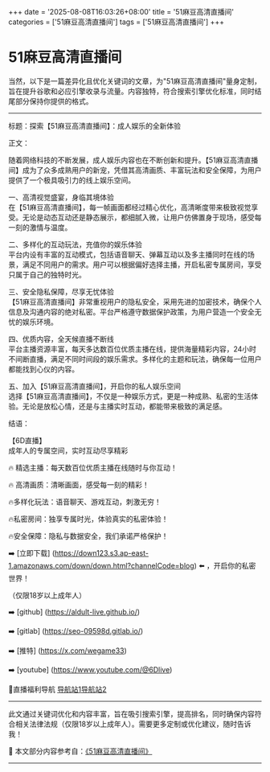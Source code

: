 +++
date = '2025-08-08T16:03:26+08:00'
title = '51麻豆高清直播间'
categories = ['51麻豆高清直播间']
tags = ['51麻豆高清直播间']
+++

# 51麻豆高清直播间

当然，以下是一篇差异化且优化关键词的文章，为"51麻豆高清直播间"量身定制，旨在提升谷歌和必应引擎收录与流量。内容独特，符合搜索引擎优化标准，同时结尾部分保持你提供的格式。

-------------------------------------------------------

标题：探索【51麻豆高清直播间】：成人娱乐的全新体验

正文：

随着网络科技的不断发展，成人娱乐内容也在不断创新和提升。【51麻豆高清直播间】成为了众多成熟用户的新宠，凭借其高清画质、丰富玩法和安全保障，为用户提供了一个极具吸引力的线上娱乐空间。

一、高清视觉盛宴，身临其境体验  
在【51麻豆高清直播间】，每一帧画面都经过精心优化，高清晰度带来极致视觉享受。无论是动态互动还是静态展示，都细腻入微，让用户仿佛置身于现场，感受每一刻的激情与温度。

二、多样化的互动玩法，充值你的娱乐体验  
平台内设有丰富的互动模式，包括语音聊天、弹幕互动以及多主播同时在线的场景，满足不同用户的需求。用户可以根据偏好选择主播，开启私密专属房间，享受只属于自己的独特时光。

三、安全隐私保障，尽享无忧体验  
【51麻豆高清直播间】非常重视用户的隐私安全，采用先进的加密技术，确保个人信息及沟通内容的绝对私密。平台严格遵守数据保护政策，为用户营造一个安全无忧的娱乐环境。

四、优质内容，全天候直播不断线  
平台主播资源丰富，每天多达数百位优质主播在线，提供海量精彩内容，24小时不间断直播，满足不同时间段的娱乐需求。多样化的主题和玩法，确保每一位用户都能找到心仪的内容。

五、加入【51麻豆高清直播间】，开启你的私人娱乐空间  
选择【51麻豆高清直播间】，不仅是一种娱乐方式，更是一种成熟、私密的生活体验。无论是放松心情，还是与主播实时互动，都能带来极致的满足感。

结语：

【6D直播】  
成年人的专属空间，实时互动尽享精彩

🔥 精选主播：每天数百位优质主播在线随时与你互动！

🔥 高清画质：清晰画面，感受每一刻的精彩！

🔥多样化玩法：语音聊天、游戏互动，刺激无穷！

🔥私密房间：独享专属时光，体验真实的私密体验！

🔥安全保障：隐私与数据安全，我们承诺严格保护！

➡️ [立即下载] (https://down123.s3.ap-east-1.amazonaws.com/down/down.html?channelCode=blog) ⬅️ ，开启你的私密世界！

（仅限18岁以上成年人）

➡️ [github] (https://aldult-live.github.io/)

➡️ [gitlab] (https://seo-09598d.gitlab.io/)

➡️ [推特] (https://x.com/wegame33)

➡️ [youtube] (https://www.youtube.com/@6Dlive)

🔞直播福利导航 [导航站1](https://webstack-86085a.gitlab.io/)[导航站2](https://onlygit123-2.github.io/)

-------------------------------------------------------

此文通过关键词优化和内容丰富，旨在吸引搜索引擎，提高排名，同时确保内容符合相关法律法规（仅限18岁以上成年人）。需要更多定制或优化建议，随时告诉我！


📘 本文部分内容参考自：[《51麻豆高清直播间》](https://github.com/bantangzhibo66688/live)

---
